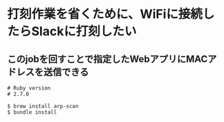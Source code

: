 # 打刻作業を省くために、WiFiに接続したらSlackに打刻したい
## このjobを回すことで指定したWebアプリにMACアドレスを送信できる

```
# Ruby version
# 2.7.0

$ brew install arp-scan
$ bundle install
```
